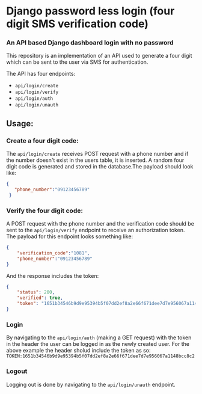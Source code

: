 # Django password less login (four digit SMS verification code)
### An API based Django dashboard login with no password

This repository is an implementation of an API used to generate a four digit which can be sent to the user via SMS 
for authentication.

The API has four endpoints:
* ```api/login/create```
* ```api/login/verify```
* ```api/login/auth```
* ```api/login/unauth```

## Usage:

### Create a four digit code:

The ```api/login/create``` receives POST request with a phone number and if the number doesn't exist in the users table,
it is inserted. 
A random four digit code is generated and stored in the database.The payload should look like:
```json 
{
   "phone_number":"09123456789"
 } 
```

### Verify the four digit code:

A POST request with the phone number and the verification code should be sent to the ```api/login/verify``` endpoint to receive
an authorization token. The payload for this endpoint looks something like:
```json
{
    "verification_code":"1081",
    "phone_number":"09123456789"
}
````
And the response includes the token:
```json
{
    "status": 200,
    "verified": true,
    "token": "1651b34546b9d9e95394b5f07dd2ef8a2e66f671dee7d7e956067a1148bcc8c2"
}
```
### Login
By navigating to the ```api/login/auth``` (making a GET request) with the token in the header the user can be logged in 
as the newly created user.
For the above example the header sholud include the token as so:
``` TOKEN:1651b34546b9d9e95394b5f07dd2ef8a2e66f671dee7d7e956067a1148bcc8c2 ``` 

### Logout
Logging out is done by navigating to the ```api/login/unauth``` endpoint.


